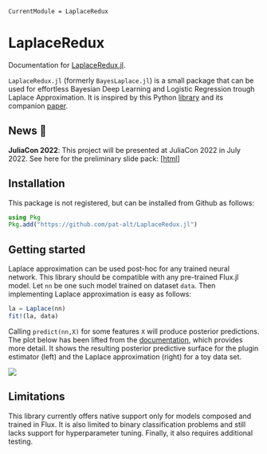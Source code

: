 
``` @meta
CurrentModule = LaplaceRedux
```

# LaplaceRedux

Documentation for [LaplaceRedux.jl](https://github.com/pat-alt/LaplaceRedux.jl).

`LaplaceRedux.jl` (formerly `BayesLaplace.jl`) is a small package that can be used for effortless Bayesian Deep Learning and Logistic Regression trough Laplace Approximation. It is inspired by this Python [library](https://aleximmer.github.io/Laplace/index.html#setup) and its companion [paper](https://arxiv.org/abs/2106.14806).

## News 📣

**JuliaCon 2022**: This project will be presented at JuliaCon 2022 in July 2022. See here for the preliminary slide pack: \[[html](https://www.paltmeyer.com/LaplaceRedux.jl/dev/resources/juliacon22/presentation.html#/title-slide)\]

## Installation

This package is not registered, but can be installed from Github as follows:

``` julia
using Pkg
Pkg.add("https://github.com/pat-alt/LaplaceRedux.jl")
```

## Getting started

Laplace approximation can be used post-hoc for any trained neural network. This library should be compatible with any pre-trained Flux.jl model. Let `nn` be one such model trained on dataset `data`. Then implementing Laplace approximation is easy as follows:

``` julia
la = Laplace(nn)
fit!(la, data)
```

Calling `predict(nn,X)` for some features `X` will produce posterior predictions. The plot below has been lifted from the [documentation](https://www.paltmeyer.com/LaplaceRedux.jl/dev/), which provides more detail. It shows the resulting posterior predictive surface for the plugin estimator (left) and the Laplace approximation (right) for a toy data set.

![](https://raw.githubusercontent.com/pat-alt/LaplaceRedux.jl/main/docs/src/tutorials/www/posterior_predictive_mlp.png)

## Limitations

This library currently offers native support only for models composed and trained in Flux. It is also limited to binary classification problems and still lacks support for hyperparameter tuning. Finally, it also requires additional testing.
